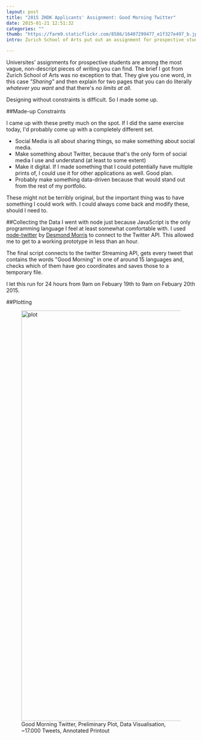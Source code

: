 ```yaml
---
layout: post
title: "2015 ZHDK Applicants' Assignment: Good Morning Twitter"
date: 2015-01-21 12:51:32
categories: ""
thumb: "https://farm9.staticflickr.com/8586/16407299477_e1f327e497_b.jpg"
intro: Zurich School of Arts put out an assignment for prospective students each year. This time, the topic was "Sharing".

---
```


Universites' assignments for prospective students are among the most vague, non-descript pieces of writing you can find. The brief I got from Zurich School of Arts was no exception to that. They give you one word, in this case *"Sharing"* and then explain for two pages that you can do literally *whatever you want* and that there's *no limits at all*.

Designing without constraints is difficult. So I made some up.

##Made-up Constraints

I came up with these pretty much on the spot. If I did the same exercise today, I'd probably come up with a completely different set. 

- Social Media is all about sharing things, so make something about social media.
- Make something about Twitter, because that's the only form of social media I use and understand (at least to some extent)
- Make it digital. If I made something that I could potentially have multiple prints of, I could use it for other applications as well. Good plan.
- Probably make something data-driven because that would stand out from the rest of my portfolio.

These might not be terribly original, but the important thing was to have something I could work with. I could always come back and modify these, should I need to.

##Collecting the Data
I went with node just because JavaScript is the only programming language I feel at least somewhat comfortable with. I used [node-twitter](https://www.npmjs.com/package/twitter) by [Desmond Morris](http://desmondmorris.com/) to connect to the Twitter API. This allowed me to get to a working prototype in less than an hour.

The final script connects to the twitter Streaming API, gets every tweet that contains the words "Good Morning" in one of around 15 languages and, checks which of them have geo coordinates and saves those to a temporary file.

<script src="https://gist.github.com/0bdaa2923af4acb03e9c.js?file=stream.js" type="text/javascript"></script>

I let this run for 24 hours from 9am on Febuary 19th to 9am on Febuary 20th 2015.

##Plotting
<figure><img src="https://farm9.staticflickr.com/8600/16404283729_8eddab45cf_h.jpg" width="1600" height="1089" alt="plot"><figcaption class="desc">Good Morning Twitter, Preliminary Plot, Data Visualisation, ~17.000 Tweets, Annotated Printout</figcaption></figure>
